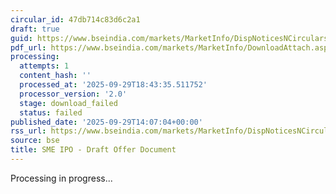 ```yaml
---
circular_id: 47db714c83d6c2a1
draft: true
guid: https://www.bseindia.com/markets/MarketInfo/DispNoticesNCirculars.aspx?Noticeid={93D588DF-3167-4428-8398-A3B9E1A4AF24}&noticeno=20250929-72&dt=09/29/2025&icount=72&totcount=87&flag=0
pdf_url: https://www.bseindia.com/markets/MarketInfo/DownloadAttach.aspx?id=20250929-72&attachedId=
processing:
  attempts: 1
  content_hash: ''
  processed_at: '2025-09-29T18:43:35.511752'
  processor_version: '2.0'
  stage: download_failed
  status: failed
published_date: '2025-09-29T14:07:04+00:00'
rss_url: https://www.bseindia.com/markets/MarketInfo/DispNoticesNCirculars.aspx?Noticeid={93D588DF-3167-4428-8398-A3B9E1A4AF24}&noticeno=20250929-72&dt=09/29/2025&icount=72&totcount=87&flag=0
source: bse
title: SME IPO - Draft Offer Document
---
```


Processing in progress...